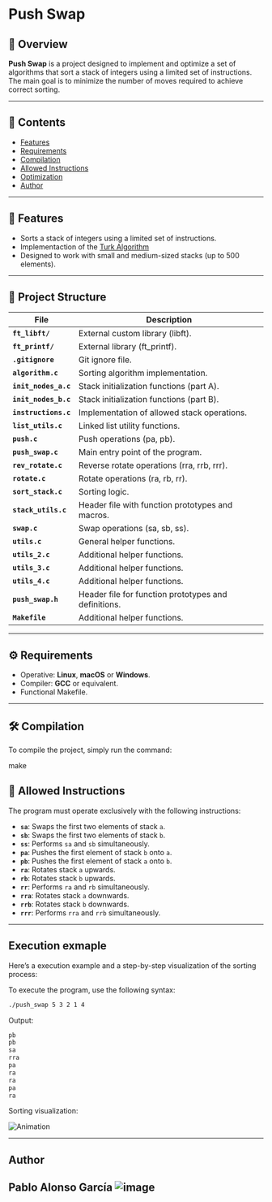 # Push Swap

## 📌 Overview

**Push Swap** is a project designed to implement and optimize a set of algorithms that sort a stack of integers using a limited set of instructions. The main goal is to minimize the number of moves required to achieve correct sorting.


---

## 📖 Contents

- [Features](#features)
- [Requirements](#requirements)
- [Compilation](#compilation)
- [Allowed Instructions](#allowedinstructions)
- [Optimization](#optimization)
- [Author](#author)

---

## 🚀 Features

- Sorts a stack of integers using a limited set of instructions.
- Implementaction of the [Turk Algorithm](https://medium.com/@ayogun/push-swap-c1f5d2d41e97)
- Designed to work with small and medium-sized stacks (up to 500 elements).

---
## 📂 Project Structure
| File                        | Description                                                                 |
|-----------------------------|-----------------------------------------------------------------------------|
| **`ft_libft/`**       | External custom library (libft).         |
| **`ft_printf/`**       | External library (ft_printf).            |
| **`.gitignore`** | Git ignore file.                      |
| **`algorithm.c`** | Sorting algorithm implementation.   |
| **`init_nodes_a.c`** | Stack initialization functions (part A).   |
| **`init_nodes_b.c`** | Stack initialization functions (part B).   |
| **`instructions.c`** | Implementation of allowed stack operations.   |
| **`list_utils.c`** | Linked list utility functions.   |
| **`push.c`** | Push operations (pa, pb).   |
| **`push_swap.c`** | Main entry point of the program.                                   |
| **`rev_rotate.c`** | Reverse rotate operations (rra, rrb, rrr).                                   |
| **`rotate.c`** | Rotate operations (ra, rb, rr).                                   |
| **`sort_stack.c`** | Sorting logic.                                   |
| **`stack_utils.c`** | Header file with function prototypes and macros.                                   |
| **`swap.c    `** | Swap operations (sa, sb, ss).                                   |
| **`utils.c`** | General helper functions.                                    |
| **`utils_2.c`** | Additional helper functions.                                    |
| **`utils_3.c`** | Additional helper functions.                                    |
| **`utils_4.c`** | Additional helper functions.                                  |
| **`push_swap.h`** |  Header file for function prototypes and definitions.                                   |
| **`Makefile`** | Additional helper functions.                       |


---

## ⚙️ Requirements

- Operative: **Linux**, **macOS** or **Windows**.
- Compiler: **GCC** or equivalent.
- Functional Makefile.

---

## 🛠️ Compilation

To compile the project, simply run the command:

make

## 🔀 Allowed Instructions

The program must operate exclusively with the following instructions:

- **`sa`**: Swaps the first two elements of stack `a`.
- **`sb`**: Swaps the first two elements of stack `b`.
- **`ss`**: Performs  `sa` and `sb` simultaneously.
- **`pa`**: Pushes the first element of stack `b` onto `a`.
- **`pb`**: Pushes the first element of stack `a` onto `b`.
- **`ra`**: Rotates stack `a` upwards.
- **`rb`**: Rotates stack `b` upwards.
- **`rr`**: Performs  `ra` and `rb` simultaneously.
- **`rra`**: Rotates stack `a` downwards.
- **`rrb`**: Rotates stack `b` downwards.
- **`rrr`**: Performs  `rra` and `rrb` simultaneously.

---
## Execution exmaple

Here’s a execution example and a step-by-step visualization of the sorting process:

To execute the program, use the following syntax:
```sh
./push_swap 5 3 2 1 4
```
Output:
```sh
pb
pb
sa
rra
pa
ra
ra
pa
ra
```

Sorting visualization:

![Animation](https://github.com/user-attachments/assets/8b6c128e-99df-43d8-86aa-b85a400d8712)

---
## Author 

**Pablo Alonso García**
![image](https://github.com/user-attachments/assets/aad6f921-cdfa-4cec-b924-3923271f82ca)
---

